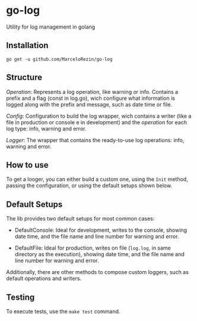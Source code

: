 # go-log
Utility for log management in golang

## Installation
`go get -u github.com/MarceloRezin/go-log`

## Structure

 _Operation_: Represents a log operation, like warning or info. Contains a prefix and a flag (const in log.go), wich configure what information is logged along with the prefix and message, such as date time or file.

 _Config_: Configuration to build the log wrapper, wich contains a writer (like a file in production or console e in development) and the _operation_ for each log type: info, warning and error.

 _Logger_: The wrapper that contains the ready-to-use log operations: info, warning and error.

## How to use

To get a looger, you can either build a custom one, using the `Init` method, passing the configuration, or using the default setups shown below.

## Default Setups
The lib provides two default setups for most common cases:

- DefaultConsole: Ideal for development, writes to the console, showing date time, and the file name and line number for warning and error.

- DefaultFile: Ideal for production, writes on file (`log.log`, in same directory as the execution), showing date time, and the file name and line number for warning and error.

Additionally, there are other methods to compose custom loggers, such as default operations and writers.

## Testing
To execute tests, use the `make test` command.